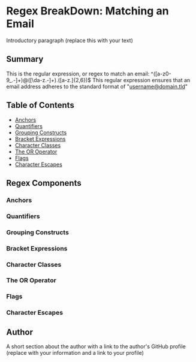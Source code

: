 # Regex BreakDown: Matching an Email

Introductory paragraph (replace this with your text)

## Summary

This is the regular expression, or regex to match an email:
^([a-z0-9_\.-]+)@([\da-z\.-]+)\.([a-z\.]{2,6})$
This regular expression ensures that an email address adheres to the standard format of "username@domain.tld"


## Table of Contents

- [Anchors](#anchors)
- [Quantifiers](#quantifiers)
- [Grouping Constructs](#grouping-constructs)
- [Bracket Expressions](#bracket-expressions)
- [Character Classes](#character-classes)
- [The OR Operator](#the-or-operator)
- [Flags](#flags)
- [Character Escapes](#character-escapes)

## Regex Components

### Anchors

### Quantifiers

### Grouping Constructs

### Bracket Expressions

### Character Classes

### The OR Operator

### Flags

### Character Escapes

## Author

A short section about the author with a link to the author's GitHub profile (replace with your information and a link to your profile)
